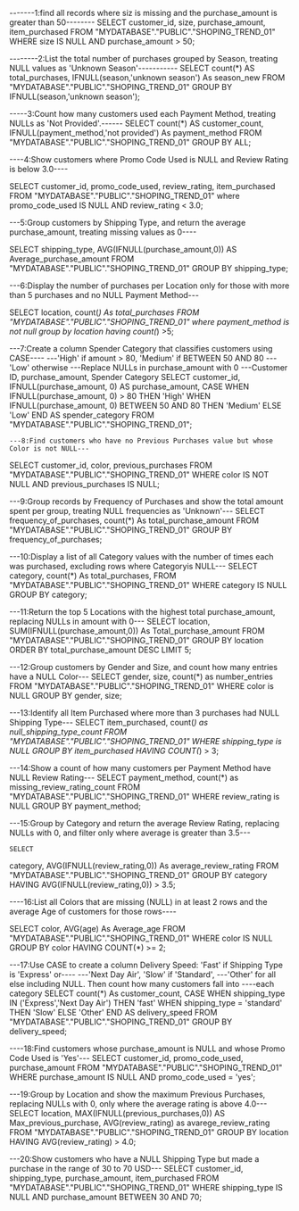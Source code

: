 -------1:find all records where siz is missing and the purchase_amount is greater than 50--------
SELECT
  customer_id,
  size,
  purchase_amount,
  item_purchased
FROM
  "MYDATABASE"."PUBLIC"."SHOPING_TREND_01"
WHERE size IS NULL
AND purchase_amount > 50;

--------2:List the total number of purchases grouped by Season, treating NULL values as 'Unknown Season'-----------
SELECT
count(*) AS total_purchases,
IFNULL(season,'unknown season') As season_new
FROM
  "MYDATABASE"."PUBLIC"."SHOPING_TREND_01"
  GROUP BY IFNULL(season,'unknown season');
  
-----3:Count how many customers used each Payment Method, treating NULLs as 'Not Provided'.------
 SELECT
count(*) AS customer_count,
IFNULL(payment_method,'not provided') As payment_method
FROM
  "MYDATABASE"."PUBLIC"."SHOPING_TREND_01"
  GROUP BY ALL;

----4:Show customers where Promo Code Used is NULL and Review Rating is below 3.0---- 

SELECT
customer_id,
promo_code_used,
review_rating,
item_purchased
FROM
  "MYDATABASE"."PUBLIC"."SHOPING_TREND_01"
where promo_code_used IS NULL 
AND review_rating < 3.0;

---5:Group customers by Shipping Type, and return the average purchase_amount, treating missing values as 0----

SELECT
shipping_type,
AVG(IFNULL(purchase_amount,0)) AS Average_purchase_amount
FROM
  "MYDATABASE"."PUBLIC"."SHOPING_TREND_01"
GROUP BY shipping_type;
  
---6:Display the number of purchases per Location only for those with more than 5 purchases and no NULL Payment Method--- 

SELECT
location,
count(*) As total_purchases
FROM
  "MYDATABASE"."PUBLIC"."SHOPING_TREND_01"
where payment_method is not null
group by location
having count(*) >5;

---7:Create a column Spender Category that classifies customers using CASE----
---'High' if amount > 80, 'Medium' if BETWEEN 50 AND 80
---'Low' otherwise
---Replace NULLs in purchase_amount with 0
---Customer ID, purchase_amount, Spender Category
 SELECT
    customer_id,
    IFNULL(purchase_amount, 0) AS purchase_amount,
    CASE
        WHEN IFNULL(purchase_amount, 0) > 80 THEN 'High'
        WHEN IFNULL(purchase_amount, 0) BETWEEN 50 AND 80 THEN 'Medium'
        ELSE 'Low'
    END AS spender_category
FROM
    "MYDATABASE"."PUBLIC"."SHOPING_TREND_01";
    

    ---8:Find customers who have no Previous Purchases value but whose Color is not NULL---
SELECT
customer_id,
color,
previous_purchases
FROM
  "MYDATABASE"."PUBLIC"."SHOPING_TREND_01"
 WHERE color IS NOT NULL
 AND previous_purchases IS NULL;

 ---9:Group records by Frequency of Purchases and show the total amount spent per group, treating NULL frequencies as 'Unknown'---
 SELECT
 frequency_of_purchases,
 count(*) As total_purchase_amount
FROM
  "MYDATABASE"."PUBLIC"."SHOPING_TREND_01"
  GROUP BY frequency_of_purchases;

---10:Display a list of all Category values with the number of times each was purchased, excluding rows where Categoryis NULL---
 SELECT
 category,
 count(*) As total_purchases,
FROM
  "MYDATABASE"."PUBLIC"."SHOPING_TREND_01"
  WHERE category IS NULL
  GROUP BY category;

  ---11:Return the top 5 Locations with the highest total purchase_amount, replacing NULLs in amount with 0---
SELECT
 location,
 SUM(IFNULL(purchase_amount,0)) As Total_purchase_amount
FROM
  "MYDATABASE"."PUBLIC"."SHOPING_TREND_01"
  GROUP BY
    location
  ORDER BY
      total_purchase_amount
  DESC LIMIT 5;

  ---12:Group customers by Gender and Size, and count how many entries have a NULL Color---
   SELECT
   gender,
   size,
   count(*) as number_entries
FROM
  "MYDATABASE"."PUBLIC"."SHOPING_TREND_01"
  WHERE color is NULL
  GROUP BY
    gender,
    size;

---13:Identify all Item Purchased where more than 3 purchases had NULL Shipping Type---
 SELECT
   item_purchased,
   count(*) as null_shipping_type_count
FROM
  "MYDATABASE"."PUBLIC"."SHOPING_TREND_01"
  WHERE shipping_type is NULL
  GROUP BY
   item_purchased
   HAVING COUNT(*) > 3;

---14:Show a count of how many customers per Payment Method have NULL Review Rating---
 SELECT
   payment_method,
   count(*) as missing_review_rating_count
FROM
  "MYDATABASE"."PUBLIC"."SHOPING_TREND_01"
  WHERE review_rating is NULL
  GROUP BY
   payment_method;

 ---15:Group by Category and return the average Review Rating, replacing NULLs with 0, and filter only where average is greater than 3.5---

    SELECT
   category,
   AVG(IFNULL(review_rating,0)) As average_review_rating
FROM
  "MYDATABASE"."PUBLIC"."SHOPING_TREND_01"
  GROUP BY
   category
   HAVING AVG(IFNULL(review_rating,0)) > 3.5;

----16:List all Colors that are missing (NULL) in at least 2 rows and the average Age of customers for those rows----

SELECT
    color,
    AVG(age) As Average_age
FROM
  "MYDATABASE"."PUBLIC"."SHOPING_TREND_01"
WHERE color IS NULL
GROUP BY
   color
 HAVING COUNT(*) >= 2;

 ---17:Use CASE to create a column Delivery Speed: 'Fast' if Shipping Type is 'Express' or----
 ---'Next Day Air', 'Slow' if 'Standard',
 ---'Other' for all else including NULL. Then count how many customers fall into
 ----each category
 SELECT
    count(*) As customer_count,
    CASE
    WHEN shipping_type IN ('Express','Next Day Air') THEN 'fast'
    WHEN shipping_type = 'standard' THEN 'Slow'
    ELSE 'Other'
    END AS delivery_speed
FROM
  "MYDATABASE"."PUBLIC"."SHOPING_TREND_01"
GROUP BY
 delivery_speed;

 
 ----18:Find customers whose purchase_amount is NULL and whose Promo Code Used is 'Yes'--- 
 SELECT
  customer_id,
  promo_code_used,
  purchase_amount
FROM
  "MYDATABASE"."PUBLIC"."SHOPING_TREND_01"
WHERE purchase_amount IS NULL
AND promo_code_used = 'yes';

---19:Group by Location and show the maximum Previous Purchases, replacing NULLs with 0, only where the average rating is above 4.0---
 SELECT
  location,
  MAX(IFNULL(previous_purchases,0)) AS Max_previous_purchase,
  AVG(review_rating) as avarege_review_rating
FROM
  "MYDATABASE"."PUBLIC"."SHOPING_TREND_01"
GROUP BY location
HAVING AVG(review_rating) > 4.0;

---20:Show customers who have a NULL Shipping Type but made a purchase in the range of 30 to 70 USD---
SELECT
  customer_id,
  shipping_type,
  purchase_amount,
  item_purchased
FROM
  "MYDATABASE"."PUBLIC"."SHOPING_TREND_01"
WHERE shipping_type IS NULL
AND purchase_amount BETWEEN 30 AND 70;
